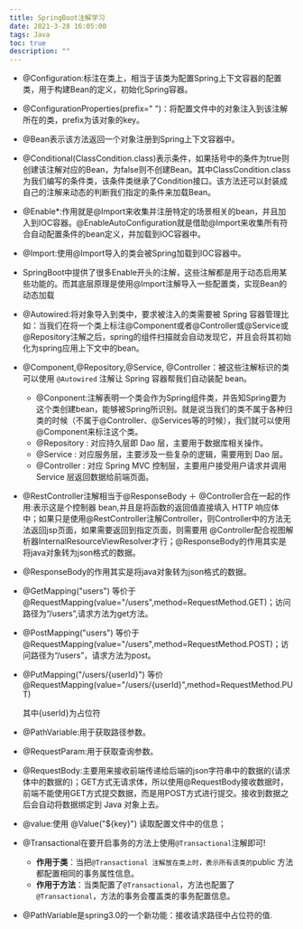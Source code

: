 ```yaml
---
title: SpringBoot注解学习
date: 2021-3-28 16:05:00
tags: Java
toc: true
description: ""
---
```






* @Configuration:标注在类上，相当于该类为配置Spring上下文容器的配置类，用于构建Bean的定义，初始化Spring容器。

* @ConfigurationProperties(prefix=" ")：将配置文件中的对象注入到该注解所在的类，prefix为该对象的key。

* @Bean表示该方法返回一个对象注册到Spring上下文容器中。

* @Conditional(ClassCondition.class)表示条件，如果括号中的条件为true则创建该注解对应的Bean，为false则不创建Bean。其中ClassCondition.class为我们编写的条件类，该条件类继承了Condition接口。该方法还可以封装成自己的注解来动态的判断我们指定的条件来加载Bean。

* @Enable*:作用就是@Import来收集并注册特定的场景相关的bean，并且加入到IOC容器。@EnableAutoConfiguration就是借助@Import来收集所有符合自动配置条件的bean定义，并加载到IOC容器中。

* @Import:使用@Import导入的类会被Spring加载到IOC容器中。

* SpringBoot中提供了很多Enable开头的注解，这些注解都是用于动态启用某些功能的。而其底层原理是使用@Import注解导入一些配置类，实现Bean的动态加载

* @Autowired:将对象导入到类中，要求被注入的类需要被 Spring 容器管理比如：当我们在将一个类上标注@Component或者@Controller或@Service或@Repository注解之后，spring的组件扫描就会自动发现它，并且会将其初始化为spring应用上下文中的bean。

* @Component,@Repository,@Service, @Controller：被这些注解标识的类可以使用 `@Autowired` 注解让 Spring 容器帮我们自动装配 bean。

  * @Conponent:注解表明一个类会作为Spring组件类，并告知Spring要为这个类创建bean，能够被Spring所识别。就是说当我们的类不属于各种归类的时候（不属于@Controller、@Services等的时候），我们就可以使用@Component来标注这个类。
  * @Repository : 对应持久层即 Dao 层，主要用于数据库相关操作。
  * @Service : 对应服务层，主要涉及一些复杂的逻辑，需要用到 Dao 层。
  * @Controller : 对应 Spring MVC 控制层，主要用户接受用户请求并调用 Service 层返回数据给前端页面。

* @RestController注解相当于@ResponseBody ＋ @Controller合在一起的作用:表示这是个控制器 bean,并且是将函数的返回值直接填入 HTTP 响应体中；如果只是使用@RestController注解Controller，则Controller中的方法无法返回jsp页面，如果需要返回到指定页面，则需要用 @Controller配合视图解析器InternalResourceViewResolver才行；@ResponseBody的作用其实是将java对象转为json格式的数据。

* @ResponseBody的作用其实是将java对象转为json格式的数据。

* @GetMapping("users") 等价于@RequestMapping(value="/users",method=RequestMethod.GET)；访问路径为“/users”,请求方法为get方法。

* @PostMapping("users") 等价于@RequestMapping(value="/users",method=RequestMethod.POST)；访问路径为“/users”，请求方法为post。

* @PutMapping("/users/{userId}") 等价@RequestMapping(value="/users/{userId}",method=RequestMethod.PUT)

  其中{userId}为占位符

* @PathVariable:用于获取路径参数。

* @RequestParam:用于获取查询参数。

* @RequestBody:主要用来接收前端传递给后端的json字符串中的数据的(请求体中的数据的)；GET方式无请求体，所以使用@RequestBody接收数据时，前端不能使用GET方式提交数据，而是用POST方式进行提交。接收到数据之后会自动将数据绑定到 Java 对象上去。

* @value:使用 @Value("${key}") 读取配置文件中的信息；

* @Transactional在要开启事务的方法上使用`@Transactional`注解即可!

  * **作用于类**：当把`@Transactional 注解放在类上时，表示所有该类的`public 方法都配置相同的事务属性信息。
  * **作用于方法**：当类配置了`@Transactional`，方法也配置了`@Transactional`，方法的事务会覆盖类的事务配置信息。
  
* @PathVariable是spring3.0的一个新功能：接收请求路径中占位符的值.
